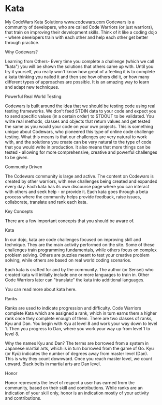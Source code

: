 # Kata
My CodeWars Kata Solutions
www.codewars.com
Codewars is a community of developers, who are called Code Warriors (or just warriors), 
that train on improving their development skills. 
Think of it like a coding dojo - where developers train with each other and help each other get better through practice.

Why Codewars?

Learning from Others-
Every time you complete a challenge (which we call "kata") you will be shown the solutions that others came up with. Until you try it yourself, you really won't know how great of a feeling it is to complete a kata thinking you nailed it and then see how others did it, or how many different types of approaches are possible. It is an amazing way to learn and adapt new techniques.

Powerful Real World Testing

Codewars is built around the idea that we should be testing code using real testing frameworks. We don't feed STDIN data to your code and expect you to send specific values (in a certain order) to STDOUT to be validated. You write real methods, classes and objects that return values and get tested the same as you would your code on your own projects. This is something unique about Codewars, who pioneered this type of online code challenge testing. What this means is that our challenges are very natural to work with, and the solutions you create can be very natural to the type of code that you would write in production. It also means that more things can be tested - allowing for more comprehensive, creative and powerful challenges to be given.

Community Driven

The Codewars community is large and active. The content on Codewars is created by other warriors, with new challenges being created and expanded every day. Each kata has its own discourse page where you can interact with others and seek help - or provide it. Each kata goes through a beta process where the community helps provide feedback, raise issues, collaborate, translate and rank each kata.

Key Concepts

There are a few important concepts that you should be aware of.

Kata

In our dojo, kata are code challenges focused on improving skill and technique. They are the main activity performed on the site. Some of these challenges train programming fundamentals, while others focus on complex problem solving. Others are puzzles meant to test your creative problem solving, while others are based on real world coding scenarios.

Each kata is crafted for and by the community. The author (or Sensei) who created kata will initially include one or more languages to train in. Other Code Warriors later can "translate" the kata into additional languages.

You can read more about kata here.

Ranks

Ranks are used to indicate progression and difficulty. Code Warriors complete Kata which are assigned a rank, which in turn earns them a higher rank once they complete enough of them. There are two classes of ranks, Kyu and Dan. You begin with Kyu at level 8 and work your way down to level 1. Then you progress to Dan, where you work your way up from level 1 to level 8.

Why the names Kyu and Dan? The terms are borrowed from a system in Japanese martial arts, which is in turn borrowed from the game of Go. Kyu (or Kyū) indicates the number of degrees away from master level (Dan). This is why they count downward. Once you reach master level, we count upward. Black belts in martial arts are Dan level.

Honor

Honor represents the level of respect a user has earned from the community, based on their skill and contributions. While ranks are an indication of your skill only, honor is an indication mostly of your activity and contributions.
